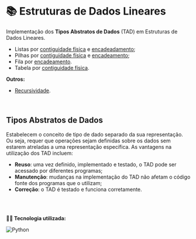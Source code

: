 # 📚 Estruturas de Dados Lineares
Implementação dos **Tipos Abstratos de Dados** (TAD) em Estruturas de Dados Lineares.

- Listas por [contiguidade física](https://github.com/juliakonflanz/estruturas-dados-lineares/tree/main/ListaContiguidadeFisica) e [encadeadamento](https://github.com/juliakonflanz/EstruturasDadosLineares/tree/main/ListaEncadeada);
- Pilhas por [contiguidade física](https://github.com/juliakonflanz/estruturas-dados-lineares/tree/main/PilhaContiguidadeFisica) e [encadeamento](https://github.com/juliakonflanz/EstruturasDadosLineares/tree/main/PilhaEncadeada);
- Fila por [encadeamento](https://github.com/juliakonflanz/estruturas-dados-lineares/tree/main/FilaEncadeada).
- Tabela por [contiguidade física](https://github.com/juliakonflanz/estruturas-dados-lineares/tree/main/TabelaContiguidadeFisica).

**Outros:**
- [Recursividade](https://github.com/juliakonflanz/estruturas-dados-lineares/tree/main/Recursividade).

<br/>

## Tipos Abstratos de Dados
Estabelecem o conceito de tipo de dado separado da sua representação. Ou seja, requer que operações sejam definidas sobre os dados sem estarem atreladas a uma representação específica. As vantagens na utilização dos TAD incluem:
- **Reuso**: uma vez definido, implementado e testado, o TAD pode ser acessado por diferentes programas;
- **Manutenção**: mudanças na implementação do TAD não afetam o código fonte dos programas que o utilizam;
- **Correção**: o TAD é testado e funciona corretamente.

<br/>
<br/>

**👩‍💻 Tecnologia utilizada:** <br/>
<div style="display: inline_block">
  <img align="center" alt="Python" src="https://img.shields.io/badge/Python-3776AB?style=for-the-badge&logo=python&logoColor=white" />

